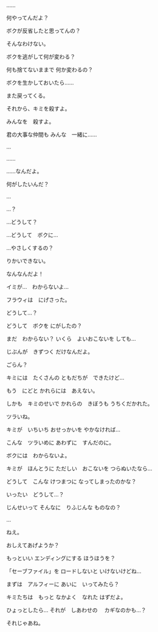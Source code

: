 ……

何やってんだよ？

ボクが反省したと思ってんの？

そんなわけない。


ボクを逃がして何が変わる？

何も捨てないままで
何か変わるの？


ボクを生かしておいたら……

また戻ってくる。


それから、キミを殺すよ。


みんなを　殺すよ。


君の大事な仲間も
みんな　一緒に……


…


……


……なんだよ。


何がしたいんだ？







…


…？


…どうして？


…どうして　ボクに…


…やさしくするの？


りかいできない。


なんなんだよ！


イミが…　わからないよ…


フラウィは　にげさった。


どうして…？

どうして　ボクを
にがしたの？

まだ　わからない？
いくら　よいおこないを
しても…

じぶんが　きずつく
だけなんだよ。

ごらん？

キミには　たくさんの
ともだちが　できたけど…

もう　にどと
かれらには　あえない。

しかも　キミのせいで
かれらの　きぼうも
うちくだかれた。

ツラいね。

キミが　いちいち
おせっかいを
やかなければ…

こんな　ツラいめに
あわずに　すんだのに。

ボクには　わからないよ。

キミが　ほんとうに
ただしい　おこないを
つらぬいたなら…

どうして　こんな
けつまつに
なってしまったのかな？

いったい　どうして…？

じんせいって
そんなに　りふじんな
ものなの？

…

ねえ。

おしえてあげようか？

もっといい
エンディングにする
ほうほうを？

「セーブファイル」を
ロードしないと
いけないけどね…

まずは　アルフィーに
あいに　いってみたら？

キミたちは　もっと
なかよく　なれた
はずだよ。

ひょっとしたら…
それが　しあわせの　
カギなのかも…？

それじゃあね。
